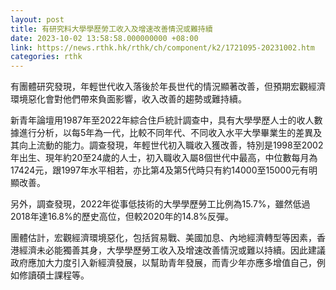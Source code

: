 ```yaml
---
layout: post
title: 有研究料大學學歷勞工收入及增速改善情況或難持續
date: 2023-10-02 13:58:58.000000000 +08:00
link: https://news.rthk.hk/rthk/ch/component/k2/1721095-20231002.htm
categories: rthk
---
```


有團體研究發現，年輕世代收入落後於年長世代的情況顯著改善，但預期宏觀經濟環境惡化會對他們帶來負面影響，收入改善的趨勢或難持續。

新青年論壇用1987年至2022年綜合住戶統計調查中，具有大學學歷人士的收人數據進行分析，以每5年為一代，比較不同年代、不同收入水平大學畢業生的差異及其向上流動的能力。調查發現，年輕世代初入職收入獲改善，特別是1998至2002年出生、現年約20至24歲的人士，初入職收入屬8個世代中最高，中位數每月為17424元，跟1997年水平相若，亦比第4及第5代時只有約14000至15000元有明顯改善。

另外，調查發現，2022年從事低技術的大學學歷勞工比例為15.7%，雖然低過2018年達16.8%的歷史高位，但較2020年的14.8%反彈。

團體估計，宏觀經濟環境惡化，包括貿易戰、美國加息、內地經濟轉型等因素，香港經濟未必能獨善其身，大學學歷勞工收入及增速改善情況或難以持續。因此建議政府應加大力度引入新經濟發展，以幫助青年發展，而青少年亦應多增值自己，例如修讀碩士課程等。
